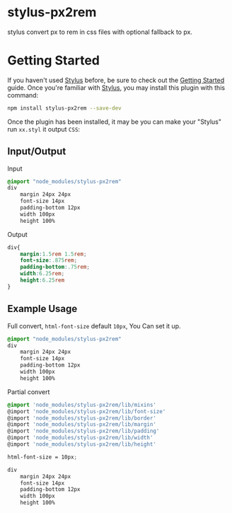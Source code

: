 # stylus-px2rem

stylus convert px to rem in css files with optional fallback to px.

# Getting Started

If you haven't used [Stylus](http://stylus-lang.com/) before, be sure to check out the [Getting Started](http://stylus-lang.com/try.html#) guide.  Once you're familiar with [Stylus](http://stylus-lang.com/), you may install this plugin with this command:

```bash
npm install stylus-px2rem --save-dev
```

Once the plugin has been installed, it may be you can make your "Stylus" run `xx.styl` it output `CSS`:

## Input/Output

Input

```css
@import "node_modules/stylus-px2rem"
div 
    margin 24px 24px
    font-size 14px
    padding-bottom 12px
    width 100px
    height 100%
```

Output

```css 
div{
    margin:1.5rem 1.5rem;
    font-size:.875rem;
    padding-bottom:.75rem;
    width:6.25rem;
    height:6.25rem
}
```

## Example Usage

Full convert, `html-font-size` default `10px`, You Can set it up.

```css 
@import "node_modules/stylus-px2rem"
div 
    margin 24px 24px
    font-size 14px
    padding-bottom 12px
    width 100px
    height 100%
```

Partial convert

```css 
@import 'node_modules/stylus-px2rem/lib/mixins'
@import 'node_modules/stylus-px2rem/lib/font-size'
@import 'node_modules/stylus-px2rem/lib/border'
@import 'node_modules/stylus-px2rem/lib/margin'
@import 'node_modules/stylus-px2rem/lib/padding'
@import 'node_modules/stylus-px2rem/lib/width'
@import 'node_modules/stylus-px2rem/lib/height'

html-font-size = 10px;

div 
    margin 24px 24px
    font-size 14px
    padding-bottom 12px
    width 100px
    height 100%
```

